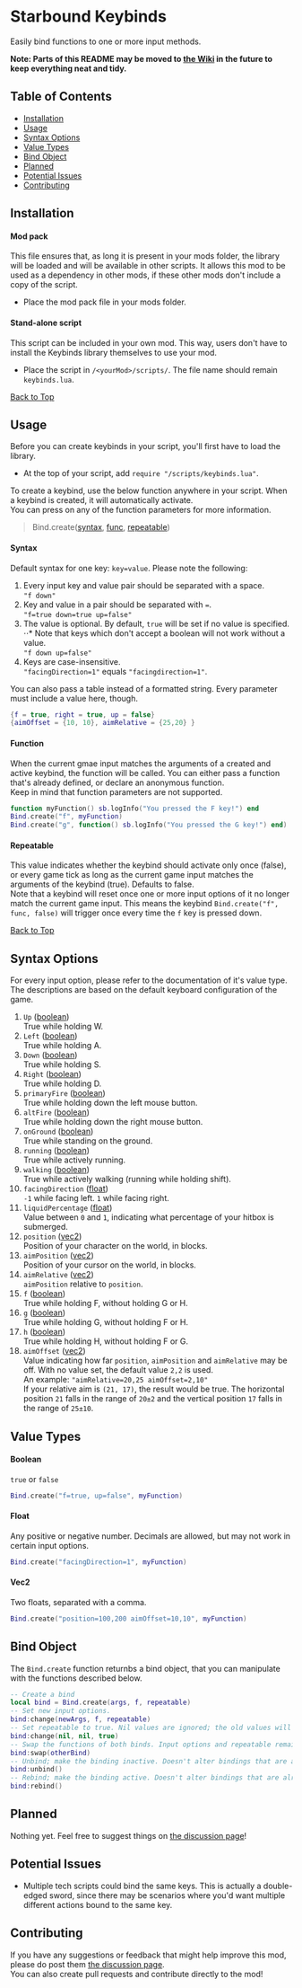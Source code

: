 # Starbound Keybinds
Easily bind functions to one or more input methods.

**Note: Parts of this README may be moved to [the Wiki](https://github.com/Silverfeelin/Starbound-Keybinds/wiki) in the future to keep everything neat and tidy.**

## Table of Contents
- [Installation](#installation)
- [Usage](#usage)
- [Syntax Options](#syntax-options)
- [Value Types](#value-types)
- [Bind Object](#bind-object)
- [Planned](#planned)
- [Potential Issues](#potential-issues)
- [Contributing](#contributing)

## Installation

#### Mod pack
This file ensures that, as long it is present in your mods folder, the library will be loaded and will be available in other scripts. It allows this mod to be used as a dependency in other mods, if these other mods don't include a copy of the script.
* Place the mod pack file in your mods folder.

#### Stand-alone script
This script can be included in your own mod. This way, users don't have to install the Keybinds library themselves to use your mod.
* Place the script in `/<yourMod>/scripts/`. The file name should remain `keybinds.lua`.

[Back to Top](#starbound-keybinds)

## Usage
Before you can create keybinds in your script, you'll first have to load the library.
* At the top of your script, add `require "/scripts/keybinds.lua"`.  

To create a keybind, use the below function anywhere in your script. When a keybind is created, it will automatically activate.  
You can press on any of the function parameters for more information.

> Bind.create([syntax](#syntax), [func](#function), [repeatable](#repeatable))

#### Syntax
Default syntax for one key: `key=value`. Please note the following:

1. Every input key and value pair should be separated with a space.  
  `"f down"`
2. Key and value in a pair should be separated with `=`.  
  `"f=true down=true up=false"`
3. The value is optional. By default, `true` will be set if no value is specified.
⋅⋅* Note that keys which don't accept a boolean will not work without a value.  
  `"f down up=false"`
4. Keys are case-insensitive.  
  `"facingDirection=1"` equals `"facingdirection=1"`.

You can also pass a table instead of a formatted string. Every parameter must include a value here, though.  
``` lua
{f = true, right = true, up = false}
{aimOffset = {10, 10}, aimRelative = {25,20} }
```

#### Function
When the current gmae input matches the arguments of a created and active keybind, the function will be called. You can either pass a function that's already defined, or declare an anonymous function.  
Keep in mind that function parameters are not supported.
``` lua
function myFunction() sb.logInfo("You pressed the F key!") end
Bind.create("f", myFunction)
Bind.create("g", function() sb.logInfo("You pressed the G key!") end)
```

#### Repeatable
This value indicates whether the keybind should activate only once (false), or every game tick as long as the current game input matches the arguments of the keybind (true). Defaults to false.  
Note that a keybind will reset once one or more input options of it no longer match the current game input. This means the keybind `Bind.create("f", func, false)` will trigger once every time the `f` key is pressed down.

[Back to Top](#starbound-keybinds)
## Syntax Options
For every input option, please refer to the documentation of it's value type. The descriptions are based on the default keyboard configuration of the game.

1. `Up` ([boolean](#boolean))  
True while holding W.
2. `Left` ([boolean](#boolean))  
True while holding A.
3. `Down` ([boolean](#boolean))  
True while holding S.
4. `Right` ([boolean](#boolean))  
True while holding D.
5. `primaryFire` ([boolean](#boolean))  
True while holding down the left mouse button.
6. `altFire` ([boolean](#boolean))  
True while holding down the right mouse button.
7. `onGround` ([boolean](#boolean))  
True while standing on the ground.
8. `running` ([boolean](#boolean))  
True while actively running.
9. `walking` ([boolean](#boolean))  
True while actively walking (running while holding shift).
10. `facingDirection` ([float](#float))  
`-1` while facing left. `1` while facing right.
11. `liquidPercentage` ([float](#float))  
Value between `0` and `1`, indicating what percentage of your hitbox is submerged.
12. `position` ([vec2](#vec2))  
Position of your character on the world, in blocks.
13. `aimPosition` ([vec2](#vec2))  
Position of your cursor on the world, in blocks.
14. `aimRelative` ([vec2](#vec2))  
`aimPosition` relative to `position`.
15. `f` ([boolean](#boolean))  
True while holding F, without holding G or H.
16. `g` ([boolean](#boolean))  
True while holding G, without holding F or H.
17. `h` ([boolean](#boolean))  
True while holding H, without holding F or G.
18. `aimOffset` ([vec2](#vec2))  
Value indicating how far `position`, `aimPosition` and `aimRelative` may be off. With no value set, the default value `2,2` is used.  
An example:  `"aimRelative=20,25 aimOffset=2,10"`  
If your relative aim is `(21, 17)`, the result would be true. The horizontal position `21` falls in the range of `20±2` and the vertical position `17` falls in the range of `25±10`.

## Value Types

#### Boolean
`true` or `false`
```lua
Bind.create("f=true, up=false", myFunction)
```

#### Float
Any positive or negative number. Decimals are allowed, but may not work in certain input options.
```lua
Bind.create("facingDirection=1", myFunction)
```

#### Vec2
Two floats, separated with a comma.
```lua
Bind.create("position=100,200 aimOffset=10,10", myFunction)
```

## Bind Object
The `Bind.create` function returnbs a bind object, that you can manipulate with the functions described below.
```lua
-- Create a bind
local bind = Bind.create(args, f, repeatable)
-- Set new input options.
bind:change(newArgs, f, repeatable)
-- Set repeatable to true. Nil values are ignored; the old values will be kept.
bind:change(nil, nil, true)
-- Swap the functions of both binds. Input options and repeatable remain untouched.
bind:swap(otherBind)
-- Unbind; make the binding inactive. Doesn't alter bindings that are already inactive.
bind:unbind()
-- Rebind; make the binding active. Doesn't alter bindings that are already active.
bind:rebind()
```

## Planned
Nothing yet. Feel free to suggest things on [the discussion page](http://community.playstarbound.com/threads/library-tech-keybinds.112606/)!

## Potential Issues
* Multiple tech scripts could bind the same keys. This is actually a double-edged sword, since there may be scenarios where you'd want multiple different actions bound to the same key.

## Contributing
If you have any suggestions or feedback that might help improve this mod, please do post them [the discussion page](http://community.playstarbound.com/threads/library-tech-keybinds.112606/).  
You can also create pull requests and contribute directly to the mod!
